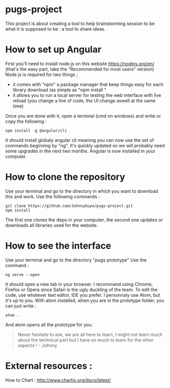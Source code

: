 # pugs-project
This project is about creating a tool to help brainstorming session to be what it is supposed to be : a tool to share ideas.

# How to set up Angular

First you'll need to install node.js on this website https://nodejs.org/en/ (that's the easy part, take the "Recommended for most users" version)
Node js is required for two things ;
- it comes with "npm" a package manager that keep things easy for each library download (as simple as "npm install <name of the libraby>"
- it allows you to run a local server for testing the web interface with live reload (you change a line of code, the UI change aswell at the same time)

Once you are done with it, open a terminal (cmd on windows) and write or copy the following :

    npm install -g @angular/cli

It should install globaly angular cli meaning you can now use the set of commands beginning by "ng".
It's quickly updated so we will probably need some upgrades in the next two months.
Angular is now installed in your computer.

# How to clone the repository

Use your terminal and go to the directory in which you want to download this and work.
Use the following commands :

    git clone https://github.com/JohnnyGuye/pugs-project.git
    npm install

The first one clones the depo in your computer, the second one updates or downloads all libraries used for the website.

# How to see the interface

Use your terminal and go to the directory "pugs prototype"
Use the command :

    ng serve --open

It should open a new tab in your browser. I recommand using Chrome, Firefox or Opera since Safari is the ugly duckling of the team.
To edit the code, use whatever text editor, IDE you prefer. I personnaly use Atom, but it's up to you.
With atom installed, when you are in the prototype folder, you can just write :

    atom .

And atom opens all the prototype for you.

> Never hesitate to ask, we are all here to learn, I might not learn much about the technical part but I have so much to learn for the other aspects ! - Johnny

# External resources :

How to Chart : http://www.chartjs.org/docs/latest/
